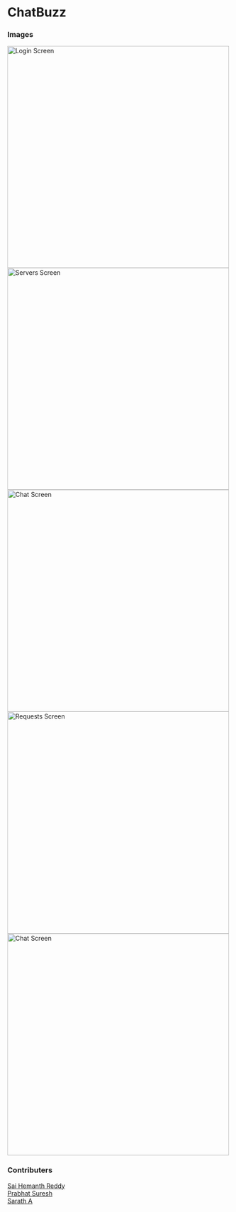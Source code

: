 # ChatBuzz



### Images
<img width="500" alt="Login Screen" src="https://github.com/dshreddy/ChatBuzz/assets/127737097/53902211-76b1-4999-ae57-a234dc43e099">
<img width="500" alt="Servers Screen" src="https://github.com/dshreddy/ChatBuzz/assets/127737097/accbd673-f62b-465f-a35f-65e9b4bab1d6">
<img width="500" alt="Chat Screen" src="https://github.com/dshreddy/ChatBuzz/assets/127737097/f2c0781e-86cb-46e6-8940-e0f0fc80f605">
<img width="500" alt="Requests Screen" src="https://github.com/dshreddy/ChatBuzz/assets/127737097/2e1c1880-8a26-4f2b-b639-3bf824475584">
<img width="500" alt="Chat Screen" src="https://github.com/dshreddy/ChatBuzz/assets/127737097/572854c3-c607-45ca-a97d-7fc7dd9227ec">

### Contributers
[Sai Hemanth Reddy](https://github.com/dshreddy/)<br>
[Prabhat Suresh]()<br>
[Sarath A]()<br>
